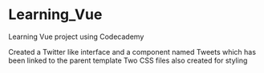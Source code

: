 # Learning_Vue
Learning Vue project using Codecademy

Created a Twitter like interface and a component named Tweets which has been linked to the parent template 
Two CSS files also created for styling
